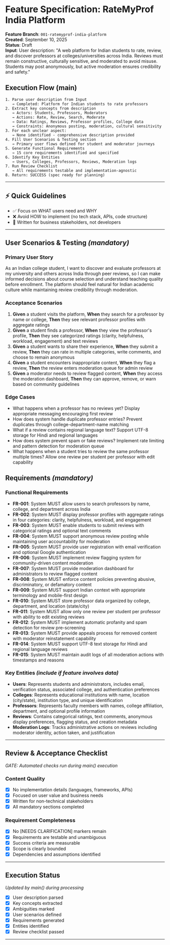 # Feature Specification: RateMyProf India Platform

**Feature Branch**: `001-ratemyprof-india-platform`  
**Created**: September 10, 2025  
**Status**: Draft  
**Input**: User description: "A web platform for Indian students to rate, review, and discover professors at colleges/universities across India. Reviews must remain constructive, culturally sensitive, and moderated to avoid misuse. Students may post anonymously, but active moderation ensures credibility and safety."

## Execution Flow (main)
```
1. Parse user description from Input
   → Completed: Platform for Indian students to rate professors
2. Extract key concepts from description
   → Actors: Students, Professors, Moderators
   → Actions: Rate, Review, Search, Moderate
   → Data: Ratings, Reviews, Professor profiles, College data
   → Constraints: Anonymous posting, moderation, cultural sensitivity
3. For each unclear aspect:
   → None identified - comprehensive description provided
4. Fill User Scenarios & Testing section
   → Primary user flows defined for student and moderator journeys
5. Generate Functional Requirements
   → 15 core requirements identified and specified
6. Identify Key Entities
   → Users, Colleges, Professors, Reviews, Moderation logs
7. Run Review Checklist
   → All requirements testable and implementation-agnostic
8. Return: SUCCESS (spec ready for planning)
```

---

## ⚡ Quick Guidelines
- ✅ Focus on WHAT users need and WHY
- ❌ Avoid HOW to implement (no tech stack, APIs, code structure)
- 👥 Written for business stakeholders, not developers

---

## User Scenarios & Testing *(mandatory)*

### Primary User Story
As an Indian college student, I want to discover and evaluate professors at my university and others across India through peer reviews, so I can make informed decisions about course selection and understand teaching quality before enrollment. The platform should feel natural for Indian academic culture while maintaining review credibility through moderation.

### Acceptance Scenarios
1. **Given** a student visits the platform, **When** they search for a professor by name or college, **Then** they see relevant professor profiles with aggregate ratings
2. **Given** a student finds a professor, **When** they view the professor's profile, **Then** they see categorized ratings (clarity, helpfulness, workload, engagement) and text reviews
3. **Given** a student wants to share their experience, **When** they submit a review, **Then** they can rate in multiple categories, write comments, and choose to remain anonymous
4. **Given** a student encounters inappropriate content, **When** they flag a review, **Then** the review enters moderation queue for admin review
5. **Given** a moderator needs to review flagged content, **When** they access the moderation dashboard, **Then** they can approve, remove, or warn based on community guidelines

### Edge Cases
- What happens when a professor has no reviews yet? Display appropriate messaging encouraging first review
- How does system handle duplicate professor entries? Prevent duplicates through college-department-name matching
- What if a review contains regional language text? Support UTF-8 storage for Hindi and regional languages
- How does system prevent spam or fake reviews? Implement rate limiting and pattern detection for moderation queue
- What happens when a student tries to review the same professor multiple times? Allow one review per student per professor with edit capability

## Requirements *(mandatory)*

### Functional Requirements
- **FR-001**: System MUST allow users to search professors by name, college, and department across India
- **FR-002**: System MUST display professor profiles with aggregate ratings in four categories: clarity, helpfulness, workload, and engagement  
- **FR-003**: System MUST enable students to submit reviews with categorical ratings and optional text comments
- **FR-004**: System MUST support anonymous review posting while maintaining user accountability for moderation
- **FR-005**: System MUST provide user registration with email verification and optional Google authentication
- **FR-006**: System MUST implement review flagging system for community-driven content moderation
- **FR-007**: System MUST provide moderation dashboard for administrators to review flagged content
- **FR-008**: System MUST enforce content policies preventing abusive, discriminatory, or defamatory content
- **FR-009**: System MUST support Indian context with appropriate terminology and mobile-first design
- **FR-010**: System MUST store professor data organized by college, department, and location (state/city)
- **FR-011**: System MUST allow only one review per student per professor with ability to edit existing reviews
- **FR-012**: System MUST implement automatic profanity and spam detection for review pre-screening
- **FR-013**: System MUST provide appeals process for removed content with moderator reinstatement capability
- **FR-014**: System MUST support UTF-8 text storage for Hindi and regional language reviews
- **FR-015**: System MUST maintain audit logs of all moderation actions with timestamps and reasons

### Key Entities *(include if feature involves data)*
- **Users**: Represents students and administrators, includes email, verification status, associated college, and authentication preferences
- **Colleges**: Represents educational institutions with name, location (city/state), institution type, and unique identification
- **Professors**: Represents faculty members with names, college affiliation, department, and optional profile information
- **Reviews**: Contains categorical ratings, text comments, anonymous display preferences, flagging status, and creation metadata
- **Moderation Logs**: Tracks administrative actions on reviews including moderator identity, action taken, and justification

---

## Review & Acceptance Checklist
*GATE: Automated checks run during main() execution*

### Content Quality
- [x] No implementation details (languages, frameworks, APIs)
- [x] Focused on user value and business needs
- [x] Written for non-technical stakeholders
- [x] All mandatory sections completed

### Requirement Completeness
- [x] No [NEEDS CLARIFICATION] markers remain
- [x] Requirements are testable and unambiguous  
- [x] Success criteria are measurable
- [x] Scope is clearly bounded
- [x] Dependencies and assumptions identified

---

## Execution Status
*Updated by main() during processing*

- [x] User description parsed
- [x] Key concepts extracted
- [x] Ambiguities marked
- [x] User scenarios defined
- [x] Requirements generated
- [x] Entities identified
- [x] Review checklist passed

---
